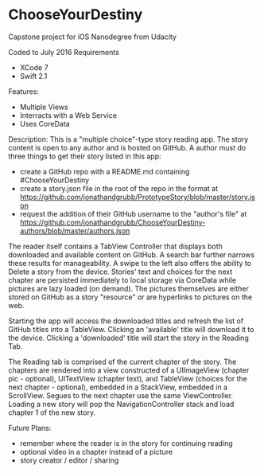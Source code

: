 # ChooseYourDestiny
Capstone project for iOS Nanodegree from Udacity

Coded to July 2016 Requirements
* XCode 7
* Swift 2.1

Features:
* Multiple Views
* Interracts with a Web Service
* Uses CoreData

Description:
This is a "multiple choice"-type story reading app. The story content is open to any author and is hosted on GitHub. A author must do three things to get their story listed in this app:
* create a GitHub repo with a README.md containing #ChooseYourDestiny
* create a story.json file in the root of the repo in the format at https://github.com/jonathandgrubb/PrototypeStory/blob/master/story.json
* request the addition of their GitHub username to the "author's file" at https://github.com/jonathandgrubb/ChooseYourDestiny-authors/blob/master/authors.json

The reader itself contains a TabView Controller that displays both downloaded and available content on GitHub. A search bar further narrows these results for manageability. A swipe to the left also offers the ability to Delete a story from the device. Stories' text and choices for the next chapter are persisted immediately to local storage via CoreData while pictures are lazy loaded (on demand). The pictures themselves are either stored on GitHub as a story "resource" or are hyperlinks to pictures on the web. 

Starting the app will access the downloaded titles and refresh the list of GitHub titles into a TableView. Clicking an 'available' title will download it to the device. Clicking a 'downloaded' title will start the story in the Reading Tab.

The Reading tab is comprised of the current chapter of the story. The chapters are rendered into a view constructed of a UIImageView (chapter pic - optional), UITextView (chapter text), and TableView (choices for the next chapter - optional), embedded in a StackView, embedded in a ScrollView. Segues to the next chapter use the same ViewController. Loading a new story will pop the NavigationController stack and load chapter 1 of the new story.

Future Plans:
* remember where the reader is in the story for continuing reading
* optional video in a chapter instead of a picture
* story creator / editor / sharing 

